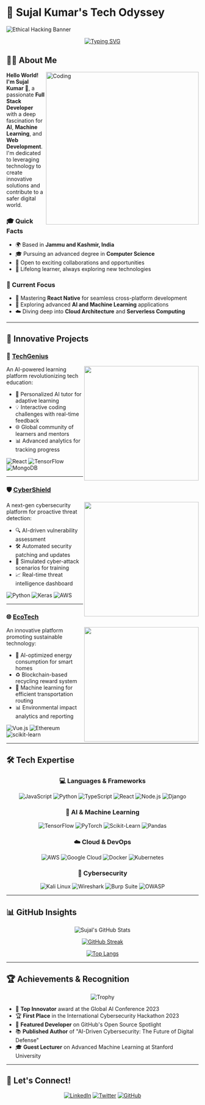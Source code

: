# 🚀 Sujal Kumar's Tech Odyssey

![Ethical Hacking Banner](https://media.giphy.com/media/4Zo41lhzKt6iZ8xF6u/giphy.gif)

<div align="center">

[![Typing SVG](https://readme-typing-svg.herokuapp.com?font=Fira+Code&pause=1000&color=00F71A&random=false&width=435&lines=Full+Stack+Developer;AI+%26+Machine+Learning+Enthusiast;Cybersecurity+Innovator)](https://git.io/typing-svg)

</div>

## 🧑‍💻 About Me

<img align="right" alt="Coding" width="400" src="https://raw.githubusercontent.com/sujalkumar/sujalkumar/main/assets/coding.gif">

**Hello World! I'm Sujal Kumar** 👋, a passionate **Full Stack Developer** with a deep fascination for **AI**, **Machine Learning**, and **Web Development**. I'm dedicated to leveraging technology to create innovative solutions and contribute to a safer digital world.

### 🎓 Quick Facts

- 🌍 Based in **Jammu and Kashmir, India**
- 🎓 Pursuing an advanced degree in **Computer Science**
- 💼 Open to exciting collaborations and opportunities
- 🌱 Lifelong learner, always exploring new technologies

### 📌 Current Focus

- 📱 Mastering **React Native** for seamless cross-platform development
- 🧠 Exploring advanced **AI and Machine Learning** applications
- ☁️ Diving deep into **Cloud Architecture** and **Serverless Computing**

--- 

## 💼 Innovative Projects

### 🚀 [TechGenius](https://techgenius.sujalkumar.com)

<img align="right" width="300" src="https://raw.githubusercontent.com/sujalkumar/sujalkumar/main/assets/tech-genius.gif">

An AI-powered learning platform revolutionizing tech education:

- 🤖 Personalized AI tutor for adaptive learning
- 💡 Interactive coding challenges with real-time feedback
- 🌐 Global community of learners and mentors
- 📊 Advanced analytics for tracking progress

![React](https://img.shields.io/badge/react-%2320232a.svg?style=for-the-badge&logo=react&logoColor=%2361DAFB)
![TensorFlow](https://img.shields.io/badge/TensorFlow-%23FF6F00.svg?style=for-the-badge&logo=TensorFlow&logoColor=white)
![MongoDB](https://img.shields.io/badge/MongoDB-%234ea94b.svg?style=for-the-badge&logo=mongodb&logoColor=white)

---

### 🛡️ [CyberShield](https://cybershield.sujalkumar.com)

<img align="right" width="300" src="https://raw.githubusercontent.com/sujalkumar/sujalkumar/main/assets/cyber-shield.gif">

A next-gen cybersecurity platform for proactive threat detection:

- 🔍 AI-driven vulnerability assessment
- 🛠️ Automated security patching and updates
- 🎯 Simulated cyber-attack scenarios for training
- 📈 Real-time threat intelligence dashboard

![Python](https://img.shields.io/badge/python-3670A0?style=for-the-badge&logo=python&logoColor=ffdd54)
![Keras](https://img.shields.io/badge/Keras-%23D00000.svg?style=for-the-badge&logo=Keras&logoColor=white)
![AWS](https://img.shields.io/badge/AWS-%23FF9900.svg?style=for-the-badge&logo=amazon-aws&logoColor=white)

---

### 🌐 [EcoTech](https://ecotech.sujalkumar.com)

<img align="right" width="300" src="https://raw.githubusercontent.com/sujalkumar/sujalkumar/main/assets/eco-tech.gif">

An innovative platform promoting sustainable technology:

- 🌱 AI-optimized energy consumption for smart homes
- ♻️ Blockchain-based recycling reward system
- 🚗 Machine learning for efficient transportation routing
- 📊 Environmental impact analytics and reporting

![Vue.js](https://img.shields.io/badge/vuejs-%2335495e.svg?style=for-the-badge&logo=vuedotjs&logoColor=%234FC08D)
![Ethereum](https://img.shields.io/badge/Ethereum-3C3C3D?style=for-the-badge&logo=Ethereum&logoColor=white)
![scikit-learn](https://img.shields.io/badge/scikit--learn-%23F7931E.svg?style=for-the-badge&logo=scikit-learn&logoColor=white)

---

## 🛠️ Tech Expertise

<div align="center">

### 💻 Languages & Frameworks

![JavaScript](https://img.shields.io/badge/JavaScript-%23F7DF1E.svg?style=for-the-badge&logo=javascript&logoColor=black)
![Python](https://img.shields.io/badge/Python-3776AB?style=for-the-badge&logo=python&logoColor=white)
![TypeScript](https://img.shields.io/badge/TypeScript-%23007ACC.svg?style=for-the-badge&logo=typescript&logoColor=white)
![React](https://img.shields.io/badge/React-%2320232a.svg?style=for-the-badge&logo=react&logoColor=%2361DAFB)
![Node.js](https://img.shields.io/badge/Node.js-6DA55F?style=for-the-badge&logo=node.js&logoColor=white)
![Django](https://img.shields.io/badge/django-%23092E20.svg?style=for-the-badge&logo=django&logoColor=white)

### 🧠 AI & Machine Learning

![TensorFlow](https://img.shields.io/badge/TensorFlow-%23FF6F00.svg?style=for-the-badge&logo=TensorFlow&logoColor=white)
![PyTorch](https://img.shields.io/badge/PyTorch-%23EE4C2C.svg?style=for-the-badge&logo=PyTorch&logoColor=white)
![Scikit-Learn](https://img.shields.io/badge/scikit--learn-%23F7931E.svg?style=for-the-badge&logo=scikit-learn&logoColor=white)
![Pandas](https://img.shields.io/badge/pandas-%23150458.svg?style=for-the-badge&logo=pandas&logoColor=white)

### ☁️ Cloud & DevOps

![AWS](https://img.shields.io/badge/AWS-%23FF9900.svg?style=for-the-badge&logo=amazon-aws&logoColor=white)
![Google Cloud](https://img.shields.io/badge/Google%20Cloud-%234285F4.svg?style=for-the-badge&logo=google-cloud&logoColor=white)
![Docker](https://img.shields.io/badge/Docker-%230db7ed.svg?style=for-the-badge&logo=docker&logoColor=white)
![Kubernetes](https://img.shields.io/badge/Kubernetes-%23326ce5.svg?style=for-the-badge&logo=kubernetes&logoColor=white)

### 🔐 Cybersecurity

![Kali Linux](https://img.shields.io/badge/Kali%20Linux-268BEE?style=for-the-badge&logo=kalilinux&logoColor=white)
![Wireshark](https://img.shields.io/badge/Wireshark-1679A7.svg?style=for-the-badge&logo=wireshark&logoColor=white)
![Burp Suite](https://img.shields.io/badge/Burp%20Suite-FF6C37?style=for-the-badge&logo=burp-suite&logoColor=white)
![OWASP](https://img.shields.io/badge/OWASP-%23000000.svg?style=for-the-badge&logo=owasp&logoColor=white)

</div>

--- 

## 📊 GitHub Insights

<div align="center">

![Sujal's GitHub Stats](https://github-readme-stats.vercel.app/api?username=sujalkumar&show_icons=true&count_private=true&hide_title=true&theme=radical)

[![GitHub Streak](https://github-readme-streak-stats.herokuapp.com/?user=sujalkumar&theme=dark)](https://git.io/streak-stats)

[![Top Langs](https://github-readme-stats.vercel.app/api/top-langs/?username=sujalkumar&layout=compact&theme=vision-friendly-dark)](https://github.com/anuraghazra/github-readme-stats)

</div>

--- 

## 🏆 Achievements & Recognition

<div align="center">

![Trophy](https://github-profile-trophy.vercel.app/?username=sujalkumar&theme=darkhub&no-frame=true&row=1&column=7)

</div>

- 🥇 **Top Innovator** award at the Global AI Conference 2023
- 🏆 **First Place** in the International Cybersecurity Hackathon 2023
- 🌟 **Featured Developer** on GitHub's Open Source Spotlight
- 📚 **Published Author** of "AI-Driven Cybersecurity: The Future of Digital Defense"
- 🎓 **Guest Lecturer** on Advanced Machine Learning at Stanford University

---

## 💬 Let's Connect!

<div align="center">

[![LinkedIn](https://img.shields.io/badge/LinkedIn-%230077B5.svg?style=for-the-badge&logo=linkedin&logoColor=white)](https://www.linkedin.com/in/sujalkumar/)
[![Twitter](https://img.shields.io/badge/Twitter-%231DA1F2.svg?style=for-the-badge&logo=Twitter&logoColor=white)](https://twitter.com/sujalkumar)
[![GitHub](https://img.shields.io/badge/GitHub-%23121011.svg?style=for-the-badge&logo=github&logoColor=white)](https://github.com/sujalkumar)

</div>
